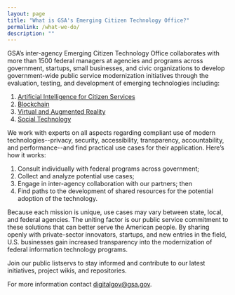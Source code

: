 ```yaml
---
layout: page
title: "What is GSA's Emerging Citizen Technology Office?"
permalink: /what-we-do/
description: ""
---
```


GSA’s inter-agency Emerging Citizen Technology Office collaborates with more than 1500 federal managers at agencies and programs across government, startups, small businesses, and civic organizations to develop government-wide public service modernization initiatives through the evaluation, testing, and development of emerging technologies including:

1. [Artificial Intelligence for Citizen Services](https://www.gsa.gov/technology/government-it-initiatives/emerging-citizen-technology/artificial-intelligence-for-citizen-services)
2. [Blockchain](https://www.gsa.gov/technology/government-it-initiatives/emerging-citizen-technology/blockchain)
3. [Virtual and Augmented Reality](https://www.gsa.gov/technology/government-it-initiatives/emerging-citizen-technology/virtual-and-augmented-reality)
4. [Social Technology](https://www.gsa.gov/technology/government-it-initiatives/emerging-citizen-technology/social-technology-socialgov)

We work with experts on all aspects regarding compliant use of modern technologies--privacy, security, accessibility, transparency, accountability, and performance--and find practical use cases for their application. Here’s how it works:

1. Consult individually with federal programs across government;
2. Collect and analyze potential use cases;
3. Engage in inter-agency collaboration with our partners; then
4. Find paths to the development of shared resources for the potential adoption of the technology.

Because each mission is unique, use cases may vary between state, local, and federal agencies. The uniting factor is our public service commitment to these solutions that can better serve the American people. By sharing openly with private-sector innovators, startups, and new entries in the field, U.S. businesses gain increased transparency into the modernization of federal information technology programs.

Join our public listservs to stay informed and contribute to our latest initiatives, project wikis, and repositories.

For more information contact digitalgov@gsa.gov.
